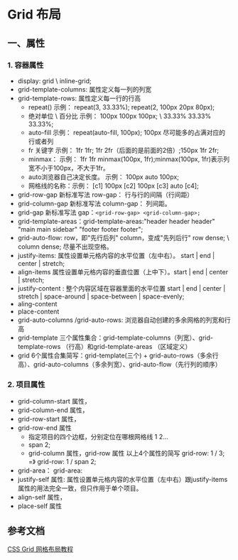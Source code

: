 # Grid 布局

## 一、属性

### 1. 容器属性

+ display: grid \ inline-grid;
+ grid-template-columns: 属性定义每一列的列宽
+ grid-template-rows: 属性定义每一行的行高
  + repeat() 示例： repeat(3, 33.33%); repeat(2, 100px 20px 80px);
  + 绝对单位 \ 百分比 示例： 100px 100px 100px; \ 33.33% 33.33% 33.33%;
  + auto-fill 示例： repeat(auto-fill, 100px); 100px 尽可能多的占满对应的行或者列
  + fr 关键字 示例： 1fr 1fr; 1fr 2fr（后面的是前面的2倍）;150px 1fr 2fr;
  + minmax： 示例： 1fr 1fr minmax(100px, 1fr);minmax(100px, 1fr)表示列宽不小于100px，不大于1fr。
  + auto浏览器自己决定长度。 示例： 100px auto 100px;
  + 网格线的名称：示例： [c1] 100px [c2] 100px [c3] auto [c4]; 
+ grid-row-gap 新标准写法 row-gap： 行与行的间隔（行间距）
+ grid-column-gap 新标准写法 column-gap： 列间距。
+ grid-gap 新标准写法 gap：`<grid-row-gap> <grid-column-gap>;`
+ grid-template-areas：grid-template-areas:"header header header"
                     "main main sidebar"
                     "footer footer footer";
+ grid-auto-flow: row，即"先行后列" column，变成"先列后行" row dense; \ column dense; 尽量不出现空格。
+ justify-items: 属性设置单元格内容的水平位置（左中右）。 start | end | center | stretch;
+ align-items 属性设置单元格内容的垂直位置（上中下）。start | end | center | stretch;
+ justify-content : 整个内容区域在容器里面的水平位置 start | end | center | stretch | space-around | space-between | space-evenly;
+ aling-content
+ place-content
+ grid-auto-columns /grid-auto-rows: 浏览器自动创建的多余网格的列宽和行高
+ grid-template 三个属性集合：grid-template-columns（列宽）、grid-template-rows （行高）和grid-template-areas （区域定义）
+ grid 6个属性合集简写：grid-template(三个) + grid-auto-rows（多余行高）、grid-auto-columns（多余列宽）、grid-auto-flow（先行列的顺序）

### 2. 项目属性

  + grid-column-start 属性，
  + grid-column-end 属性，
  + grid-row-start 属性，
  + grid-row-end 属性
    + 指定项目的四个边框，分别定位在哪根网格线 1 2...
    + span 2;
    + grid-column 属性，grid-row 属性 以上4个属性的简写 grid-row: 1 / 3; =》 grid-row: 1 / span 2;
  + grid-area： grid-area:
  + justify-self 属性: 属性设置单元格内容的水平位置（左中右）跟justify-items属性的用法完全一致，但只作用于单个项目。
  + align-self 属性，
  + place-self 属性



## 参考文档

[CSS Grid 网格布局教程](https://www.ruanyifeng.com/blog/2019/03/grid-layout-tutorial.html)
